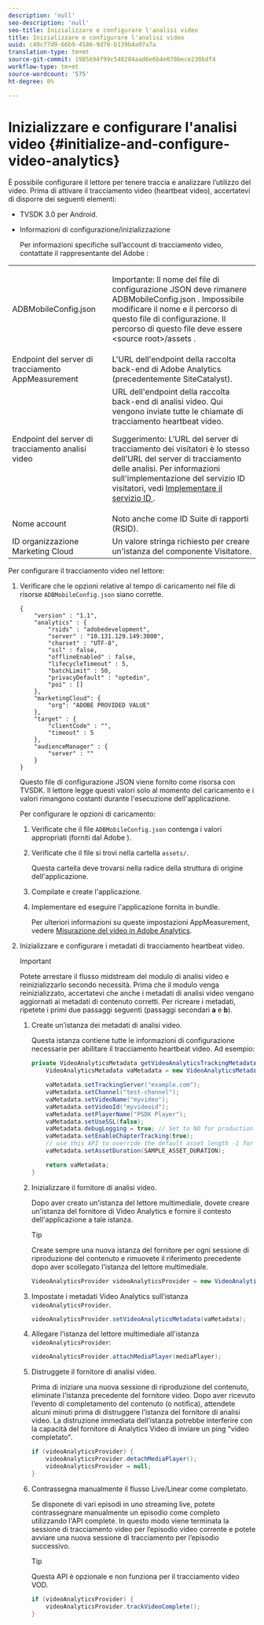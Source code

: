 ```yaml
---
description: 'null'
seo-description: 'null'
seo-title: Inizializzare e configurare l'analisi video
title: Inizializzare e configurare l'analisi video
uuid: c49c77d9-66b9-4586-9d70-b139b4a97a7a
translation-type: tm+mt
source-git-commit: 1985694f99c548284aad6e6b4e070bece230bdf4
workflow-type: tm+mt
source-wordcount: '575'
ht-degree: 0%

---
```



# Inizializzare e configurare l&#39;analisi video {#initialize-and-configure-video-analytics}

È possibile configurare il lettore per tenere traccia e analizzare l’utilizzo del video.
Prima di attivare il tracciamento video (heartbeat video), accertatevi di disporre dei seguenti elementi:

* TVSDK 3.0 per Android.
* Informazioni di configurazione/inizializzazione

   Per informazioni specifiche sull’account di tracciamento video, contattate il rappresentante del Adobe :

<table id="table_3565328ABBEE4605A92EAE1ADE5D6F84"> 
 <tbody> 
  <tr> 
   <td colname="col1"> <span class="filepath"> ADBMobileConfig.json  </span> </td> 
   <td colname="col2"> <p>Importante:  Il nome del file di configurazione JSON deve rimanere <span class="filepath"> ADBMobileConfig.json </span>. Impossibile modificare il nome e il percorso di questo file di configurazione. Il percorso di questo file deve essere <span class="filepath"> &lt;source root&gt;/assets </span>. </p> </td> 
  </tr> 
  <tr> 
   <td colname="col1"> Endpoint del server di tracciamento AppMeasurement </td> 
   <td colname="col2"> L'URL dell'endpoint della raccolta back-end di Adobe Analytics  (precedentemente SiteCatalyst). </td> 
  </tr> 
  <tr> 
   <td colname="col1"> Endpoint del server di tracciamento analisi video </td> 
   <td colname="col2"> URL dell'endpoint della raccolta back-end di analisi video. Qui vengono inviate tutte le chiamate di tracciamento heartbeat video. <p>Suggerimento:  L’URL del server di tracciamento dei visitatori è lo stesso dell’URL del server di tracciamento delle analisi. Per informazioni sull'implementazione del servizio ID visitatori, vedi <a href="https://marketing.adobe.com/resources/help/en_US/mcvid/mcvid-setup-target.html" format="html" scope="external"> Implementare il servizio ID </a>. </p> </td> 
  </tr> 
  <tr> 
   <td colname="col1"> Nome account </td> 
   <td colname="col2"> Noto anche come ID Suite di rapporti (RSID). </td> 
  </tr> 
  <tr> 
   <td colname="col1"> ID organizzazione Marketing Cloud </td> 
   <td colname="col2"> Un valore stringa richiesto per creare un'istanza del componente Visitatore. </td> 
  </tr> 
 </tbody> 
</table>

Per configurare il tracciamento video nel lettore:

1. Verificare che le opzioni relative al tempo di caricamento nel file di risorse `ADBMobileConfig.json` siano corrette.

   ```
   { 
       "version" : "1.1", 
       "analytics" : { 
           "rsids" : "adobedevelopment", 
           "server" : "10.131.129.149:3000", 
           "charset" : "UTF-8", 
           "ssl" : false, 
           "offlineEnabled" : false, 
           "lifecycleTimeout" : 5, 
           "batchLimit" : 50, 
           "privacyDefault" : "optedin", 
           "poi" : [] 
       }, 
       "marketingCloud": { 
           "org": "ADOBE PROVIDED VALUE"  
       }, 
       "target" : { 
           "clientCode" : "", 
           "timeout" : 5 
       }, 
       "audienceManager" : { 
           "server" : "" 
       } 
   }
   ```

   Questo file di configurazione JSON viene fornito come risorsa con TVSDK. Il lettore legge questi valori solo al momento del caricamento e i valori rimangono costanti durante l&#39;esecuzione dell&#39;applicazione.

   Per configurare le opzioni di caricamento:


   1. Verificate che il file `ADBMobileConfig.json` contenga i valori appropriati (forniti dal Adobe ).
   1. Verificate che il file si trovi nella cartella `assets/`.

      Questa cartella deve trovarsi nella radice della struttura di origine dell&#39;applicazione.

   1. Compilate e create l&#39;applicazione.
   1. Implementare ed eseguire l&#39;applicazione fornita in bundle.

      Per ulteriori informazioni su queste impostazioni AppMeasurement, vedere [Misurazione del video in  Adobe Analytics](https://marketing.adobe.com/resources/help/en_US/sc/appmeasurement/video/).

1. Inizializzare e configurare i metadati di tracciamento heartbeat video.

   >[!IMPORTANT]
   >
   >Potete arrestare il flusso midstream del modulo di analisi video e reinizializzarlo secondo necessità. Prima che il modulo venga reinizializzato, accertatevi che anche i metadati di analisi video vengano aggiornati ai metadati di contenuto corretti. Per ricreare i metadati, ripetete i primi due passaggi seguenti (passaggi secondari **a** e **b**).

   1. Create un’istanza dei metadati di analisi video.

      Questa istanza contiene tutte le informazioni di configurazione necessarie per abilitare il tracciamento heartbeat video. Ad esempio:

      ```java
      private VideoAnalyticsMetadata getVideoAnalyticsTrackingMetadata() { 
          VideoAnalyticsMetadata vaMetadata = new VideoAnalyticsMetadata(); 
      
          vaMetadata.setTrackingServer("example.com"); 
          vaMetadata.setChannel("test-channel"); 
          vaMetadata.setVideoName("myvideo"); 
          vaMetadata.setVideoId("myvideoid"); 
          vaMetadata.setPlayerName("PSDK Player"); 
          vaMetadata.setUseSSL(false); 
          vaMetadata.debugLogging = true; // Set to NO for production deployment. 
          vaMetadata.setEnableChapterTracking(true); 
          // use this API to override the default asset length -1 for live streams 
          vaMetadata.setAssetDuration(SAMPLE_ASSET_DURATION); 
      
          return vaMetadata; 
      }
      ```

   1. Inizializzare il fornitore di analisi video.

      Dopo aver creato un&#39;istanza del lettore multimediale, dovete creare un&#39;istanza del fornitore di Video Analytics e fornire il contesto dell&#39;applicazione a tale istanza.

      >[!TIP]
      >
      >Create sempre una nuova istanza del fornitore per ogni sessione di riproduzione del contenuto e rimuovete il riferimento precedente dopo aver scollegato l&#39;istanza del lettore multimediale.

      ```java
      VideoAnalyticsProvider videoAnalyticsProvider = new VideoAnalyticsProvider(appContext); 
      ```

   1. Impostate i metadati Video Analytics sull&#39;istanza `videoAnalyticsProvider`.

      ```java
      videoAnalyticsProvider.setVideoAnalyticsMetadata(vaMetadata);
      ```

   1. Allegare l&#39;istanza del lettore multimediale all&#39;istanza `videoAnalyticsProvider`:

      ```java
      videoAnalyticsProvider.attachMediaPlayer(mediaPlayer); 
      ```

   1. Distruggete il fornitore di analisi video.

      Prima di iniziare una nuova sessione di riproduzione del contenuto, eliminate l’istanza precedente del fornitore video. Dopo aver ricevuto l’evento di completamento del contenuto (o notifica), attendete alcuni minuti prima di distruggere l’istanza del fornitore di analisi video. La distruzione immediata dell’istanza potrebbe interferire con la capacità del fornitore di Analytics Video di inviare un ping &quot;video completato&quot;.

      ```java
      if (videoAnalyticsProvider) { 
          videoAnalyticsProvider.detachMediaPlayer(); 
          videoAnalyticsProvider = null; 
      }
      ```

   1. Contrassegna manualmente il flusso Live/Linear come completato.

      Se disponete di vari episodi in uno streaming live, potete contrassegnare manualmente un episodio come completo utilizzando l&#39;API complete. In questo modo viene terminata la sessione di tracciamento video per l’episodio video corrente e potete avviare una nuova sessione di tracciamento per l’episodio successivo.

      >[!TIP]
      >
      >Questa API è opzionale e non funziona per il tracciamento video VOD.

      ```java
      if (videoAnalyticsProvider) { 
          videoAnalyticsProvider.trackVideoComplete();    
      }
      ```
